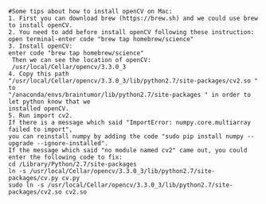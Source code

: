     #Some tips about how to install openCV on Mac:
    1. First you can download brew (https://brew.sh) and we could use brew to install openCV.
    2. You need to add before install openCV following these instruction:
    open terminal-enter code "brew tap homebrew/science"
    3. Install openCV:
    enter code "brew tap homebrew/science"
     Then we can see the location of openCV:
     /usr/local/Cellar/opencv/3.3.0_3
    4. Copy this path "/usr/local/Cellar/opencv/3.3.0_3/lib/python2.7/site-packages/cv2.so " to 
    "/anaconda/envs/braintumor/lib/python2.7/site-packages " in order to let python know that we 
    installed openCV.
    5. Run import cv2. 
    If there is a message which said "ImportError: numpy.core.multiarray failed to import", 
    you can reinstall numpy by adding the code "sudo pip install numpy --upgrade --ignore-installed".
    If the message which said "no module named cv2" came out, you could enter the following code to fix:
    cd /Library/Python/2.7/site-packages
    ln -s /usr/local/Cellar/opencv/3.3.0_3/lib/python2.7/site-packages/cv.py cv.py 
    sudo ln -s /usr/local/Cellar/opencv/3.3.0_3/lib/python2.7/site-packages/cv2.so cv2.so
    
